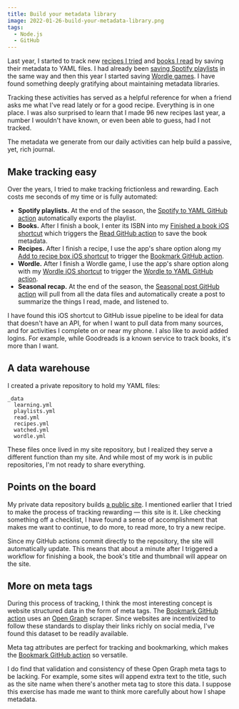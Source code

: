 ```yaml
---
title: Build your metadata library
image: 2022-01-26-build-your-metadata-library.png
tags:
  - Node.js
  - GitHub
---
```


Last year, I started to track new [recipes I tried](/code/bookmark-action/) and [books I read](/code/read/) by saving their metadata to YAML files. I had already been [saving Spotify playlists](/code/jekyll-data-playlists/) in the same way and then this year I started saving [Wordle games](/code/wordle-to-yaml/). I have found something deeply gratifying about maintaining metadata libraries.

Tracking these activities has served as a helpful reference for when a friend asks me what I've read lately or for a good recipe. Everything is in one place. I was also surprised to learn that I made 96 new recipes last year, a number I wouldn't have known, or even been able to guess, had I not tracked.

The metadata we generate from our daily activities can help build a passive, yet, rich journal.

## Make tracking easy

Over the years, I tried to make tracking frictionless and rewarding. Each costs me seconds of my time or is fully automated:

- **Spotify playlists.** At the end of the season, the [Spotify to YAML GitHub action](https://github.com/katydecorah/spotify-to-yaml-action) automatically exports the playlist.
- **Books.** After I finish a book, I enter its ISBN into my [Finished a book iOS shortcut](https://github.com/katydecorah/read-action/tree/main/shortcut#finished-a-book-shortcut) which triggers the [Read GitHub action](https://github.com/katydecorah/read-action/) to save the book metadata.
- **Recipes.** After I finish a recipe, I use the app's share option along my [Add to recipe box iOS shortcut](https://github.com/katydecorah/bookmark-action/tree/main/shortcut#bookmark-shortcut) to trigger the [Bookmark GitHub action](https://github.com/katydecorah/bookmark-action/).
- **Wordle.** After I finish a Wordle game, I use the app's share option along with my [Wordle iOS shortcut](https://github.com/katydecorah/wordle-to-yaml-action/tree/main/shortcut#wordle-to-yaml-shortcut) to trigger the [Wordle to YAML GitHub action](https://github.com/katydecorah/wordle-to-yaml-action/).
- **Seasonal recap.** At the end of the season, the [Seasonal post GitHub action](https://github.com/katydecorah/seasonal-post-action) will pull from all the data files and automatically create a post to summarize the things I read, made, and listened to.

I have found this iOS shortcut to GitHub issue pipeline to be ideal for data that doesn't have an API, for when I want to pull data from many sources, and for activities I complete on or near my phone. I also like to avoid added logins. For example, while Goodreads is a known service to track books, it's more than I want.

## A data warehouse

I created a private repository to hold my YAML files:

```
_data
  learning.yml
  playlists.yml
  read.yml
  recipes.yml
  watched.yml
  wordle.yml
```

These files once lived in my site repository, but I realized they serve a different function than my site. And while most of my work is in public repositories, I'm not ready to share everything.

## Points on the board

My private data repository builds [a public site](/has/). I mentioned earlier that I tried to make the process of tracking rewarding &mdash; this site is it. Like checking something off a checklist, I have found a sense of accomplishment that makes me want to continue, to do more, to read more, to try a new recipe.

Since my GitHub actions commit directly to the repository, the site will automatically update. This means that about a minute after I triggered a workflow for finishing a book, the book's title and thumbnail will appear on the site.

## More on meta tags

During this process of tracking, I think the most interesting concept is website structured data in the form of meta tags. The [Bookmark GitHub action](https://github.com/katydecorah/bookmark-action/) uses an [Open Graph](https://ogp.me/) scraper. Since websites are incentivized to follow these standards to display their links richly on social media, I've found this dataset to be readily available.

Meta tag attributes are perfect for tracking and bookmarking, which makes the [Bookmark GitHub action](https://github.com/katydecorah/bookmark-action/) so versatile.

I do find that validation and consistency of these Open Graph meta tags to be lacking. For example, some sites will append extra text to the title, such as the site name when there's another meta tag to store this data. I suppose this exercise has made me want to think more carefully about how I shape metadata.
